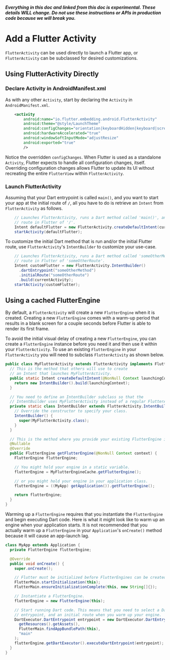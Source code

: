 _**Everything in this doc and linked from this doc is experimental. These details WILL change. Do not use these instructions or APIs in production code because we will break you.**_

# Add a Flutter Activity

`FlutterActivity` can be used directly to launch a Flutter app, or `FlutterActivity` can be subclassed for desired customizations.

## Using FlutterActivity Directly

### Declare Activity in AndroidManifest.xml

As with any other `Activity`, start by declaring the `Activity` in `AndroidManifest.xml`.

```xml
    <activity
        android:name="io.flutter.embedding.android.FlutterActivity"
        android:theme="@style/LaunchTheme"
        android:configChanges="orientation|keyboardHidden|keyboard|screenSize|locale|layoutDirection|fontScale|screenLayout|density"
        android:hardwareAccelerated="true"
        android:windowSoftInputMode="adjustResize"
        android:exported="true"
        />
```

Notice the overridden `configChanges`. When Flutter is used as a standalone `Activity`, Flutter expects to handle all configuration changes, itself. Overriding configuration changes allows Flutter to update its UI without recreating the entire `FlutterView` within `FlutterActivity`.

### Launch FlutterActivity

Assuming that your Dart entrypoint is called `main()`, and you want to start your app at the initial route of `/`, all you have to do is retrieve an `Intent` from `FlutterActivity` as follows.

```java
    // Launches FlutterActivity, runs a Dart method called 'main()', and displays an initial
    // route in Flutter of '/'.
    Intent defaultFlutter = new FlutterActivity.createDefaultIntent(currentActivity);
    startActivity(defaultFlutter);
```

To customize the initial Dart method that is run and/or the initial Flutter route, use `FlutterActivity`'s `IntentBuilder` to customize your use-case.

```java
    // Launches FlutterActivity, runs a Dart method called 'someOtherMethod()', and displays an initial
    // route in Flutter of 'someOtherRoute'.
    Intent customFlutter = new FlutterActivity.IntentBuilder()
      .dartEntrypoint("someOtherMethod")
      .initialRoute("someOtherRoute")
      .build(currentActivity);
    startActivity(customFlutter);
```

## Using a cached FlutterEngine

By default, a `FlutterActivity` will create a new `FlutterEngine` when it is created. Creating a new `FlutterEngine` comes with a warm-up period that results in a blank screen for a couple seconds before Flutter is able to render its first frame.

To avoid the initial visual delay of creating a new `FlutterEngine`, you can create a `FlutterEngine` instance before you need it and then use it within your `FlutterActivity`. To use an existing `FlutterEngine` in your `FlutterActivity` you will need to subclass `FlutterActivity` as shown below.

```java
public class MyFlutterActivity extends FlutterActivity implements FlutterFragment.FlutterEngineProvider {
  // This is the method that others will use to create
  // an Intent that launches MyFlutterActivity.
  public static Intent createDefaultIntent(@NonNull Context launchingContext) {
    return new IntentBuilder().build(launchingContext);
  }

  // You need to define an IntentBuilder subclass so that the
  // IntentBuilder uses MyFlutterActivity instead of a regular FlutterActivity.
  private static class IntentBuilder extends FlutterActivity.IntentBuilder {
    // Override the constructor to specify your class.
    IntentBuilder() {
      super(MyFlutterActivity.class);
    }
  }

  // This is the method where you provide your existing FlutterEngine instance.
  @Nullable
  @Override
  public FlutterEngine getFlutterEngine(@NonNull Context context) {
    FlutterEngine flutterEngine;

    // You might hold your engine in a static variable.
    flutterEngine = MyFlutterEngineCache.getFlutterEngine();

    // or you might hold your engine in your application class.
    flutterEngine = ((MyApp) getApplication()).getFlutterEngine();

    return flutterEngine;
  }
}
```

Warming up a `FlutterEngine` requires that you instantiate the `FlutterEngine` and begin executing Dart code. Here is what it might look like to warm up an engine when your application starts. It is not recommended that you actually warm up a `FlutterEngine` in your `Application`'s `onCreate()` method because it will cause an app-launch lag.

```java
class MyApp extends Application {
  private FlutterEngine flutterEngine;

  @Override
  public void onCreate() {
    super.onCreate();

    // Flutter must be initialized before FlutterEngines can be created.    
    FlutterMain.startInitialization(this);
    FlutterMain.ensureInitializationComplete(this, new String[]{});

    // Instantiate a FlutterEngine.
    flutterEngine = new FlutterEngine(this);

    // Start running Dart code. This means that you need to select a Dart
    // entrypoint, and an initial route when you warm up your engine.
    DartExecutor.DartEntrypoint entrypoint = new DartExecutor.DartEntrypoint(
      getResources().getAssets(),
      FlutterMain.findAppBundlePath(this),
      "main"
    );
    flutterEngine.getDartExecutor().executeDartEntrypoint(entrypoint);
  }
}
```